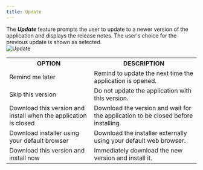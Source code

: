 ```yaml
---
title: Update
---
```

The ***Update*** feature prompts the user to update to a newer version of the application and displays the release notes. The user's choice for the previous update is shown as selected.  
![Update](https://webdevolutions.azureedge.net/docs/en/rdm/windows/clip3587.png) 

<table>
	<tr>
		<th>
OPTION 
		</th>
		<th>
DESCRIPTION 
		</th>
	</tr>
	<tr>
		<td>
Remind me later 
		</td>
		<td>
Remind to update the next time the application is opened. 
		</td>
	</tr>
	<tr>
		<td>
Skip this version 
		</td>
		<td>
Do not update the application with this version. 
		</td>
	</tr>
	<tr>
		<td>
Download this version and install when the application is closed 
		</td>
		<td>
Download the version and wait for the application to be closed before installing. 
		</td>
	</tr>
	<tr>
		<td>
Download installer using your default browser 
		</td>
		<td>
Download the installer externally using your default web browser. 
		</td>
	</tr>
	<tr>
		<td>
Download this version and install now 
		</td>
		<td>
Immediately download the new version and install it. 
		</td>
	</tr>
</table>


